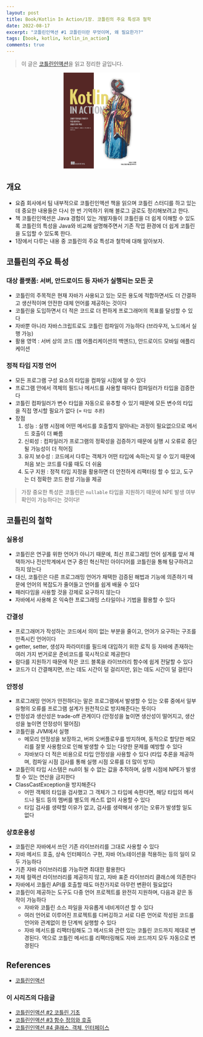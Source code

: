 ```yaml
---
layout: post
title: Book/Kotlin In Action/1장. 코틀린의 주요 특성과 철학
date: 2022-08-17
excerpt: "코틀린인액션 #1 코틀린이란 무엇이며, 왜 필요한가?"
tags: [book, kotlin, kotlin_in_action]
comments: true
---
```


> 이 글은 [코틀린인액션](http://www.kyobobook.co.kr/product/detailViewKor.laf?mallGb=KOR&ejkGb=KOR&barcode=9791161750712)을 읽고 정리한 글입니다.

<div style="width:40% !important; margin:0 auto">
<img src="/assets/img/kotlin_in_action.png" alt="kotlin_in_action.png">
</div>

## 개요
- 요즘 회사에서 팀 내부적으로 코틀린인액션 책을 읽으며 코틀린 스터디를 하고 있는데 중요한 내용들은 다시 한 번 기억하기 위해 블로그 글로도 정리해보려고 한다. 
- 책 코틀린인액션은 Java 경험이 있는 개발자들이 코틀린을 더 쉽게 이해할 수 있도록 코틀린의 특성을 Java와 비교해 설명해주면서 기존 작업 환경에 더 쉽게 코틀린을 도입할 수 있도록 한다.
- 1장에서 다루는 내용 중 코틀린의 주요 특성과 철학에 대해 알아보자.

## 코틀린의 주요 특성
### 대상 플랫폼: 서버, 안드로이드 등 자바가 실행되는 모든 곳
- 코틀린의 주목적은 현재 자바가 사용되고 있는 모든 용도에 적합하면서도 더 간결하고 생산적이며 안전한 대체 언어를 제공하는 것이다
- 코틀린을 도입하면서 더 적은 코드로 더 편하게 프로그래머의 목표를 달성할 수 있다
- 자바뿐 아니라 자바스크립트로도 코틀린 컴파일이 가능하다 (브라우저, 노드에서 실행 가능)
- 활용 영역 : 서버 상의 코드 (웹 어플리케이션의 백엔드), 안드로이드 모바일 애플리케이션

### 정적 타입 지정 언어
- 모든 프로그램 구성 요소의 타입을 컴파일 시점에 알 수 있다
- 프로그램 안에서 객체의 필드나 메서드를 사용할 때마다 컴파일러가 타입을 검증한다
- 코틀린 컴파일러가 변수 타입을 자동으로 유추할 수 있기 때문에 모든 변수의 타입을 직접 명시할 필요가 없다 (= `타입 추론`)
- 장점
  1. 성능 : 실행 시점에 어떤 메서드를 호출할지 알아내는 과정이 필요없으므로 메서드 호출이 더 빠름
  2. 신뢰성 : 컴파일러가 프로그램의 정확성을 검증하기 때문에 실행 시 오류로 중단될 가능성이 더 적어짐
  3. 유지 보수성 : 코드에서 다루는 객체가 어떤 타입에 속하는지 알 수 있기 때문에 처음 보는 코드를 다룰 때도 더 쉬움
  4. 도구 지원 : 정적 타입 지정을 활용하면 더 안전하게 리팩터링 할 수 있고, 도구는 더 정확한 코드 완성 기능을 제공

> 가장 중요한 특성은 코틀린은 `nullable` 타입을 지원하기 때문에 NPE 발생 여부 확인이 가능하다는 것이다!

## 코틀린의 철학
### 실용성
- 코틀린은 연구를 위한 언어가 아니기 때문에, 최신 프로그래밍 언어 설계를 앞서 채택하거나 전산학계에서 연구 중인 혁신적인 아이디어를 코틀린을 통해 탐구하려고 하지 않는다
- 대신, 코틀린은 다른 프로그래밍 언어가 채택한 검증된 해법과 기능에 의존하기 때문에 언어의 복잡도가 줄어들고 언어를 쉽게 배울 수 있다
- 패러다임을 사용할 것을 강제로 요구하지 않는다
- 자바에서 사용해 온 익숙한 프로그래밍 스타일이나 기법을 활용할 수 있다

### 간결성
- 프로그래머가 작성하는 코드에서 의미 없는 부분을 줄이고, 언어가 요구하는 구조를 만족시킨 언어이다
- getter, setter, 생성자 파라미터를 필드에 대입하기 위한 로직 등 자바에 존재하는 여러 가지 번거로운 준비코드를 묵시적으로 제공한다
- 람다를 지원하기 때문에 작은 코드 블록을 라이브러리 함수에 쉽게 전달할 수 있다
- 코드가 더 간결해지면, 쓰는 데도 시간이 덜 걸리지만, 읽는 데도 시간이 덜 걸린다

### 안정성
- 프로그래밍 언어가 안전하다는 말은 프로그램에서 발생할 수 있는 오류 중에서 일부 유형의 오류를 프로그램 설계가 원천적으로 방지해준다는 뜻이다
- 안정성과 생산성은 trade-off 관계이다 (안정성을 높이면 생산성이 떨어지고, 생산성을 높이면 안정성이 떨어짐)
- 코틀린을 JVM에서 실행
  - 메모리 안정성을 보장하고, 버퍼 오버플로우를 방지하며, 동적으로 할당한 메모리를 잘못 사용함으로 인해 발생할 수 있는 다양한 문제를 예방할 수 있다
  - 자바보다 더 적은 비용으로 타입 안정성을 사용할 수 있다 (타입 추론을 제공하며, 컴파일 시점 검사를 통해 실행 시점 오류를 더 많이 방지)
- 코틀린의 타입 시스템은 null이 될 수 없는 값을 추적하며, 실행 시점에 NPE가 발생할 수 있는 연산을 금지한다
- ClassCastException을 방지해준다
  - 어떤 객체의 타입을 검사했고 그 객체가 그 타입에 속한다면, 해당 타입의 메서드나 필드 등의 멤버를 별도의 캐스트 없이 사용할 수 있다
  - 타입 검사를 생략할 이유가 없고, 검사를 생략해서 생기는 오류가 발생할 일도 없다

### 상호운용성
- 코틀린은 자바에서 쓰던 기존 라이브러리를 그대로 사용할 수 있다
- 자바 메서드 호출, 상속 인터페이스 구현, 자바 어노테이션을 적용하는 등의 일이 모두 가능하다
- 기존 자바 라이브러리를 가능하면 최대한 활용한다
- 자체 컬렉션 라이브러리를 제공하지 않고, 자바 표준 라이브러리 클래스에 의존한다
- 자바에서 코틀린 API를 호출할 때도 마찬가지로 아무런 변환이 필요없다
- 코틀린이 제공하는 도구도 다중 언어 프로젝트를 완전히 지원하며, 다음과 같은 동작이 가능하다
  - 자바와 코틀린 소스 파일을 자유롭게 네비게이션 할 수 있다
  - 여러 언어로 이루어진 프로젝트를 디버깅하고 서로 다른 언어로 작성된 코드를 언어와 관계없이 한 단계씩 실행할 수 있다
  - 자바 메서드를 리팩터링해도 그 메서드와 관련 있는 코틀린 코드까지 제대로 변경된다. 역으로 코틀린 메서드를 리팩터링해도 자바 코드까지 모두 자동으로 변경된다

## References
- [코틀린인액션](http://www.kyobobook.co.kr/product/detailViewKor.laf?mallGb=KOR&ejkGb=KOR&barcode=9791161750712)

### 이 시리즈의 다음글
- [코틀린인액션 #2 코틀린 기초](https://xrabcde.github.io/kotlin-in-action2/)
- [코틀린인액션 #3 함수 정의와 호출](https://xrabcde.github.io/kotlin-in-action3/)
- [코틀린인액션 #4 클래스, 객체, 인터페이스](https://xrabcde.github.io/kotlin-in-action4/)
